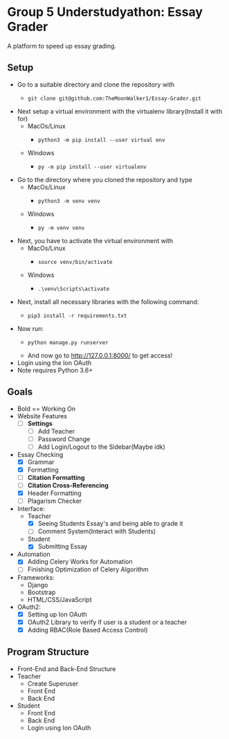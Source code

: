 # Group 5 Understudyathon: Essay Grader

A platform to speed up essay grading.

## Setup

* Go to a suitable directory and clone the repository with
	* ```
  	  git clone git@github.com:TheMoonWalker1/Essay-Grader.git
  	  ```
* Next setup a virtual environment with the virtualenv library(Install it with for)
	* MacOs/Linux
		* ```
		  python3 -m pip install --user virtual env
		  ```
	* Windows
		* ```
		  py -m pip install --user virtualenv
		  ```
* Go to the directory where you cloned the repository and type
	* MacOs/Linux
		* ```
		  python3 -m venv venv
		  ```
	* Windows
		* ```
		  py -m venv venv
		  ```
* Next, you have to activate the virtual environment with
	* MacOs/Linux
		* ```
		  source venv/bin/activate
		  ```
	* Windows
		* ```
		  .\venv\Scripts\activate
		  ```
* Next, install all necessary libraries with the following command:
	* ```
	  pip3 install -r requirements.txt
	  ```
* Now run:
	* ```
	  python manage.py runserver
	  ```
	* And now go to http://127.0.0.1:8000/ to get access!
* Login using the Ion OAuth
* Note requires Python 3.6+

## Goals
* Bold == Working On
* Website Features
	- [ ] **Settings**
		- [ ] Add Teacher
		- [ ] Password Change
		- [ ] Add Login/Logout to the Sidebar(Maybe idk)
* Essay Checking 
	- [x] Grammar
	- [x] Formatting
	- [ ] **Citation Formatting**
	- [ ] **Citation Cross-Referencing**
	- [x] Header Formatting
	- [ ] Plagarism Checker
* Interface:
	* Teacher 
		- [x] Seeing Students Essay's and being able to grade it
		- [ ] Comment System(Interact with Students)
	* Student
		- [x] Submitting Essay
* Automation
	- [x] Adding Celery Works for Automation
	- [ ] Finishing Optimization of Celery Algorithm
* Frameworks:
	* Django
	* Bootstrap
	* HTML/CSS/JavaScript
* OAuth2:
	- [x] Setting up Ion OAuth
	- [x] OAuth2 Library to verify if user is a student or a teacher
	- [x] Adding RBAC(Role Based Access Control)

## Program Structure
* Front-End and Back-End Structure
* Teacher
	* Create Superuser
	* Front End
	* Back End
* Student
	* Front End
	* Back End
	* Login using Ion OAuth
